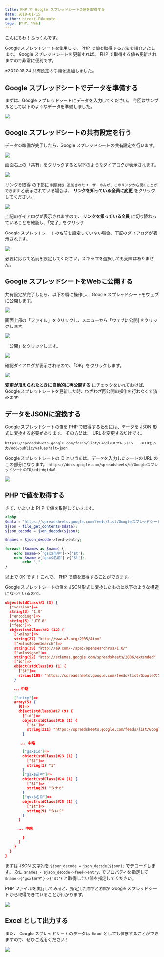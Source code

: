 ```yaml
---
title: PHP で Google スプレッドシートの値を取得する
date: 2018-01-15
author: hiroki-Fukumoto
tags: [PHP, Web]
---
```


こんにちわ！ふっくんです。

Google スプレッドシートを使用して、 PHP で値を取得する方法を紹介いたします。
Google スプレッドシートを更新すれば、 PHP で取得する値も更新されますので非常に便利です。

※2020.05.24 共有設定の手順を追加しました。

## Google スプレッドシートでデータを準備する

まずは、Google スプレッドシートにデータを入力してください。
今回はサンプルとして以下のようなデータを準備しました。

![](images/php-get-values-from-google-spreadsheet-1.png)

## Google スプレッドシートの共有設定を行う

データの準備が完了したら、Google スプレッドシートの共有設定を行います。

![](images/php-get-values-from-google-spreadsheet-2.png)

画面右上の「共有」をクリックすると以下のようなダイアログが表示されます。

![](images/php-get-values-from-google-spreadsheet-3.png)

リンクを取得 の下部に `制限付き 追加されたユーザーのみが、このリンクから開くことができます` と表示されている場合は、 **リンクを知っている全員に変更** をクリックしてください。

![](images/php-get-values-from-google-spreadsheet-4.png)

上記のダイアログが表示されますので、 **リンクを知っている全員** に切り替わっていることを確認し、「完了」をクリック

Google スプレッドシートの名前を設定していない場合、下記のダイアログが表示されます。

![](images/php-get-values-from-google-spreadsheet-5.png)

必要に応じて名前を設定してください。スキップを選択しても支障はありません。

## Google スプレッドシートをWebに公開する

共有設定が完了したら、以下の順に操作し、 Google スプレッドシートをウェブに公開します。

![](images/php-get-values-from-google-spreadsheet-6.png)

画面上部の「ファイル」をクリックし、メニューから「ウェブに公開] をクリックします。

![](images/php-get-values-from-google-spreadsheet-7.png)

「公開」をクリックします。

![](images/php-get-values-from-google-spreadsheet-8.png)

確認ダイアログが表示されるので、「OK」をクリックします。

![](images/php-get-values-from-google-spreadsheet-9.png)

**変更が加えられたときに自動的に再公開する** にチェックをいれておけば、 Google スプレッドシートを更新した時、わざわざ再公開の操作を行わなくて済みます。

## データをJSONに変換する

Google スプレッドシートの値を PHP で取得するためには、データを JSON 形式に変換する必要があります。
その方法は、 URL を変更するだけです。

`https://spreadsheets.google.com/feeds/list/GoogleスプレッドシートのIDを入力/od6/public/values?alt=json`

Google スプレッドシートの ID というのは、データを入力したシートの URL のこの部分になります。
`https://docs.google.com/spreadsheets/d/GoogleスプレッドシートのID/edit#gid=0`

![](images/php-get-values-from-google-spreadsheet-10.png)

## PHP で値を取得する

さて、いよいよ PHP で値を取得していきます。

```php
<?php
$data = "https://spreadsheets.google.com/feeds/list/GoogleスプレッドシートのIDを入力/od6/public/values?alt=json";
$json = file_get_contents($data);
$json_decode = json_decode($json);

$names = $json_decode->feed->entry;

foreach ($names as $name) {
	echo $name->{'gsx$苗字'}->{'$t'};
	echo $name->{'gsx$名前'}->{'$t'};
        echo ",";
}
```
以上で OK です！
これで、 PHP で値を取得することができます。

Google スプレッドシートの値を JSON 形式に変換したものは以下のような構造になっているので、

```json
object(stdClass)#1 (3) {
  ["version"]=>
  string(3) "1.0"
  ["encoding"]=>
  string(5) "UTF-8"
  ["feed"]=>
  object(stdClass)#2 (12) {
    ["xmlns"]=>
    string(27) "http://www.w3.org/2005/Atom"
    ["xmlns$openSearch"]=>
    string(39) "http://a9.com/-/spec/opensearchrss/1.0/"
    ["xmlns$gsx"]=>
    string(52) "http://schemas.google.com/spreadsheets/2006/extended"
    ["id"]=>
    object(stdClass)#3 (1) {
      ["$t"]=>
      string(105) "https://spreadsheets.google.com/feeds/list/GoogleスプレッドシートのID/od6/public/values"
    }

    、、、中略

    ["entry"]=>
    array(5) {
      [0]=>
      object(stdClass)#17 (9) {
        ["id"]=>
        object(stdClass)#16 (1) {
          ["$t"]=>
          string(111) "https://spreadsheets.google.com/feeds/list/GoogleスプレッドシートのID/od6/public/values/cokwr"
        }

       、、、中略

        ["gsx$id"]=>
        object(stdClass)#23 (1) {
          ["$t"]=>
          string(1) "1"
        }
        ["gsx$苗字"]=>
        object(stdClass)#24 (1) {
          ["$t"]=>
          string(9) "タナカ"
        }
        ["gsx$名前"]=>
        object(stdClass)#25 (1) {
          ["$t"]=>
          string(9) "タロウ"
        }
      }

      、、、中略

        }
      }
    }
  }
}
```

まずは JSON 文字列を `$json_decode = json_decode($json);` でデコードします。
次に `$names = $json_decode->feed->entry;` でプロパティを指定して `$name->{'gsx$苗字'}->{'$t'}` と取得したい値を指定してください。

PHP ファイルを実行してみると、指定した`苗字`と`名前`が Google スプレッドシートから取得できていることがわかります。

![](images/php-get-values-from-google-spreadsheet-11.png)

## Excel として出力する

また、 Google スプレッドシートのデータは Excel としても保存することができますので、ぜひご活用ください！

![](images/php-get-values-from-google-spreadsheet-12.png)